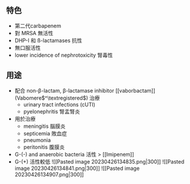 ## 特色
- 第二代carbapenem
- 對 MRSA 無活性
- DHP-I 和 ß-lactamases 抗性
- 無口服活性
- lower incidence of nephrotoxicity 腎毒性
## 用途
- 配合 non-β-lactam, β-lactamase inhibitor [[vaborbactam]] (Vabomere$^\textregistered$) 治療
	- urinary tract infections (cUTI) 
	- pyelonephritis 腎盂腎炎
- 用於治療
	- meningitis 腦膜炎
	- septicemia 敗血症
	- pneumonia
	- peritonitis 腹膜炎
- G-(-) and anaerobic bacteria 活性 > [[Imipenem]] 
- G-(+) 活性較低
![[Pasted image 20230426134835.png|300]]
![[Pasted image 20230426134841.png|300]]
![[Pasted image 20230426134907.png|300]]